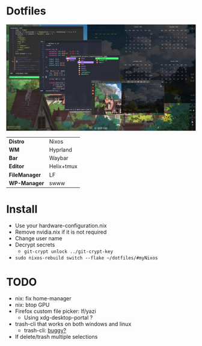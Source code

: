 # Dotfiles

![de](assets/de.png)

|   |   |
|---|---|
| **Distro**      | Nixos      |
| **WM**          | Hyprland   |
| **Bar**         | Waybar     |
| **Editor**      | Helix+tmux |
| **FileManager** | LF         |
| **WP-Manager**  | swww       |

# Install
* Use your hardware-configuration.nix
* Remove nvidia.nix if it is not required
* Change user name
* Decrypt secrets
  * ```git-crypt unlock ../git-crypt-key```
* ```sudo nixos-rebuild switch --flake ~/dotfiles/#myNixos```

# TODO
- nix: fix home-manager
- nix: btop GPU
- Firefox custom file picker: lf/yazi
  - Using xdg-desktop-portal ?
- trash-cli that works on both windows and linux
  - trash-cli: [buggy?](https://github.com/andreafrancia/trash-cli/issues/65)
- lf delete/trash multiple selections

